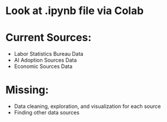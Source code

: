 # Look at .ipynb file via Colab

# Current Sources:
- Labor Statistics Bureau Data
- AI Adoption Sources Data
- Economic Sources Data


# Missing:
- Data cleaning, exploration, and visualization for each source
- Finding other data sources
